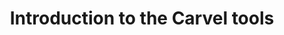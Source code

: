 ---
title: Introduction to the Carvel tools
description: An introduction to many of the tools in the Carvel tool set and how they can be composed together to help in Kubernetes application deployment.
summary:  An introduction to many of the tools in the Carvel tool set and how they can be composed together to help in Kubernetes application deployment.
lab: lab-carvel
length: 15
logo: "/images/workshops/logo-carvel-2.png"
tags:
  - Microservices
  - Kubernetes
  - Carvel
weight: 4
aliases:
  - /workshops/lab-getting-started-with-carvel
---